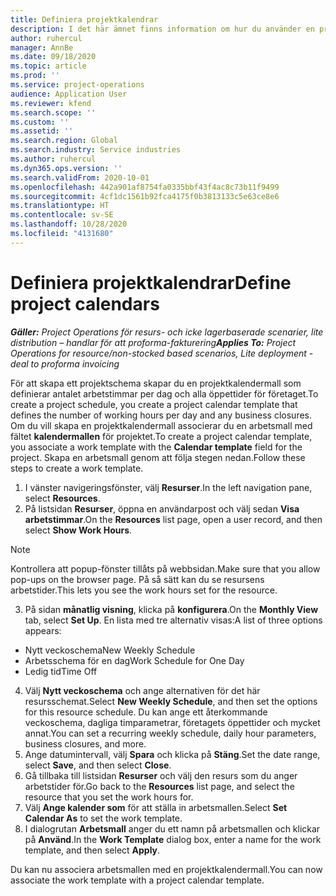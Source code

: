 ```yaml
---
title: Definiera projektkalendrar
description: I det här ämnet finns information om hur du använder en projektkalender för att följa upp projektschemat.
author: ruhercul
manager: AnnBe
ms.date: 09/18/2020
ms.topic: article
ms.prod: ''
ms.service: project-operations
audience: Application User
ms.reviewer: kfend
ms.search.scope: ''
ms.custom: ''
ms.assetid: ''
ms.search.region: Global
ms.search.industry: Service industries
ms.author: ruhercul
ms.dyn365.ops.version: ''
ms.search.validFrom: 2020-10-01
ms.openlocfilehash: 442a901af8754fa0335bbf43f4ac8c73b11f9499
ms.sourcegitcommit: 4cf1dc1561b92fca4175f0b3813133c5e63ce8e6
ms.translationtype: HT
ms.contentlocale: sv-SE
ms.lasthandoff: 10/28/2020
ms.locfileid: "4131680"
---
```

# <a name="define-project-calendars"></a><span data-ttu-id="7c28e-103">Definiera projektkalendrar</span><span class="sxs-lookup"><span data-stu-id="7c28e-103">Define project calendars</span></span>

<span data-ttu-id="7c28e-104">_**Gäller:** Project Operations för resurs- och icke lagerbaserade scenarier, lite distribution – handlar för att proforma-fakturering_</span><span class="sxs-lookup"><span data-stu-id="7c28e-104">_**Applies To:** Project Operations for resource/non-stocked based scenarios, Lite deployment - deal to proforma invoicing_</span></span>

<span data-ttu-id="7c28e-105">För att skapa ett projektschema skapar du en projektkalendermall som definierar antalet arbetstimmar per dag och alla öppettider för företaget.</span><span class="sxs-lookup"><span data-stu-id="7c28e-105">To create a project schedule, you create a project calendar template that defines the number of working hours per day and any business closures.</span></span> <span data-ttu-id="7c28e-106">Om du vill skapa en projektkalendermall associerar du en arbetsmall med fältet **kalendermallen** för projektet.</span><span class="sxs-lookup"><span data-stu-id="7c28e-106">To create a project calendar template, you associate a work template with the **Calendar template** field for the project.</span></span> <span data-ttu-id="7c28e-107">Skapa en arbetsmall genom att följa stegen nedan.</span><span class="sxs-lookup"><span data-stu-id="7c28e-107">Follow these steps to create a work template.</span></span>

1. <span data-ttu-id="7c28e-108">I vänster navigeringsfönster, välj **Resurser**.</span><span class="sxs-lookup"><span data-stu-id="7c28e-108">In the left navigation pane, select **Resources**.</span></span> 
2. <span data-ttu-id="7c28e-109">På listsidan **Resurser**, öppna en användarpost och välj sedan **Visa arbetstimmar**.</span><span class="sxs-lookup"><span data-stu-id="7c28e-109">On the **Resources** list page, open a user record, and then select **Show Work Hours**.</span></span>

  > [!NOTE]
  > <span data-ttu-id="7c28e-110">Kontrollera att popup-fönster tillåts på webbsidan.</span><span class="sxs-lookup"><span data-stu-id="7c28e-110">Make sure that you allow pop-ups on the browser page.</span></span> <span data-ttu-id="7c28e-111">På så sätt kan du se resursens arbetstider.</span><span class="sxs-lookup"><span data-stu-id="7c28e-111">This lets you see the work hours set for the resource.</span></span>
  
3. <span data-ttu-id="7c28e-112">På sidan **månatlig visning**, klicka på **konfigurera**.</span><span class="sxs-lookup"><span data-stu-id="7c28e-112">On the **Monthly View** tab, select **Set Up**.</span></span> <span data-ttu-id="7c28e-113">En lista med tre alternativ visas:</span><span class="sxs-lookup"><span data-stu-id="7c28e-113">A list of three options appears:</span></span> 

  - <span data-ttu-id="7c28e-114">Nytt veckoschema</span><span class="sxs-lookup"><span data-stu-id="7c28e-114">New Weekly Schedule</span></span>
  - <span data-ttu-id="7c28e-115">Arbetsschema för en dag</span><span class="sxs-lookup"><span data-stu-id="7c28e-115">Work Schedule for One Day</span></span>
  - <span data-ttu-id="7c28e-116">Ledig tid</span><span class="sxs-lookup"><span data-stu-id="7c28e-116">Time Off</span></span>

4. <span data-ttu-id="7c28e-117">Välj **Nytt veckoschema** och ange alternativen för det här resursschemat.</span><span class="sxs-lookup"><span data-stu-id="7c28e-117">Select **New Weekly Schedule**, and then set the options for this resource schedule.</span></span> <span data-ttu-id="7c28e-118">Du kan ange ett återkommande veckoschema, dagliga timparametrar, företagets öppettider och mycket annat.</span><span class="sxs-lookup"><span data-stu-id="7c28e-118">You can set a recurring weekly schedule, daily hour parameters, business closures, and more.</span></span>
5. <span data-ttu-id="7c28e-119">Ange datumintervall, välj **Spara** och klicka på **Stäng**.</span><span class="sxs-lookup"><span data-stu-id="7c28e-119">Set the date range, select **Save**, and then select **Close**.</span></span> 
6. <span data-ttu-id="7c28e-120">Gå tillbaka till listsidan **Resurser** och välj den resurs som du anger arbetstider för.</span><span class="sxs-lookup"><span data-stu-id="7c28e-120">Go back to the **Resources** list page, and select the resource that you set the work hours for.</span></span> 
7. <span data-ttu-id="7c28e-121">Välj **Ange kalender som** för att ställa in arbetsmallen.</span><span class="sxs-lookup"><span data-stu-id="7c28e-121">Select **Set Calendar As** to set the work template.</span></span> 
8. <span data-ttu-id="7c28e-122">I dialogrutan **Arbetsmall** anger du ett namn på arbetsmallen och klickar på **Använd**.</span><span class="sxs-lookup"><span data-stu-id="7c28e-122">In the **Work Template** dialog box, enter a name for the work template, and then select **Apply**.</span></span> 

<span data-ttu-id="7c28e-123">Du kan nu associera arbetsmallen med en projektkalendermall.</span><span class="sxs-lookup"><span data-stu-id="7c28e-123">You can now associate the work template with a project calendar template.</span></span>
